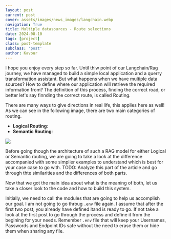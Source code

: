 ```yaml
---
layout: post
current: post
cover: assets/images/news_images/langchain.webp
navigation: True
title: Multiple datasources - Route selections
date: 2024-08-10
tags: [project]
class: post-template
subclass: 'post'
author: Kavour
---
```


<p> I hope you enjoy every step so far. Until thiw point of our Langchain/Rag journey, we have managed to build a simple local application and a querry transformation assistant. But what happens when we have multiple data sources? How to define where our application will retrieve the required information from? The definition of this process, finding the correct road, or better let's say finnding the correct route, is called Routing.</p>

<p> There are many ways to give directions in real life, this applies here as well! As we can see in the following image, there are two main categories of routing. 

<ul>
<li> <strong>Logical Routing</strong>: </li>
<li> <strong>Semantic Routing</strong>: </li>
</ul>
</p>

<img src="https://miro.medium.com/v2/resize:fit:1400/1*iBm4xuEwvnp9KFyH9x05cw.png">

<p> Before going though the architecture of such a RAG model for either Logical or Semantic routing, we are going to take a look at the difference accompanied with some simplier examples to understand which is best for your case case to go with.  TODO: Analyze this part of the article and go through thte similarities and the differences of both parts.</p>

<p> Now that we got the main idea about what is the meaning of both, let us take a closer look to the code and how to build this system.</p>

<p> Initially, we need to call the modules that are going to help us accomplish our goal. I am not going to go throug <code>.env</code> file again. I assume that after the first two post, you already have defined itand is ready to go. If not take a look at the first post to go through the process and define it from the begining for your needs. Remember <code>.env</code> file that will keep your Usernames, Passwords and Endpoint IDs safe without the need to erase them or hide them when sharing any file.</p>
